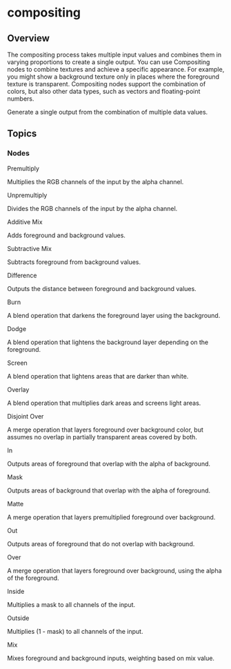 # compositing


Overview
--------

 The compositing process takes multiple input values and combines them in varying proportions to create a single output. You can use Compositing nodes to combine textures and achieve a specific appearance. For example, you might show a background texture only in places where the foreground texture is transparent. Compositing nodes support the combination of colors, but also other data types, such as vectors and floating-point numbers.
 

 Generate a single output from the combination of multiple data values.

Topics
------

### Nodes

 Premultiply
 

 Multiplies the RGB channels of the input by the alpha channel.
 

 Unpremultiply
 

 Divides the RGB channels of the input by the alpha channel.
 

 Additive Mix
 

 Adds foreground and background values.
 

 Subtractive Mix
 

 Subtracts foreground from background values.
 

 Difference
 

 Outputs the distance between foreground and background values.
 

 Burn
 

 A blend operation that darkens the foreground layer using the background.
 

 Dodge
 

 A blend operation that lightens the background layer depending on the foreground.
 

 Screen
 

 A blend operation that lightens areas that are darker than white.
 

 Overlay
 

 A blend operation that multiplies dark areas and screens light areas.
 

 Disjoint Over
 

 A merge operation that layers foreground over background color, but assumes no overlap in partially transparent areas covered by both.
 

 In
 

 Outputs areas of foreground that overlap with the alpha of background.
 

 Mask
 

 Outputs areas of background that overlap with the alpha of foreground.
 

 Matte
 

 A merge operation that layers premultiplied foreground over background.
 

 Out
 

 Outputs areas of foreground that do not overlap with background.
 

 Over
 

 A merge operation that layers foreground over background, using the alpha of the foreground.
 

 Inside
 

 Multiplies a mask to all channels of the input.
 

 Outside
 

 Multiplies (1 - mask) to all channels of the input.
 

 Mix
 

 Mixes foreground and background inputs, weighting based on mix value.
 

